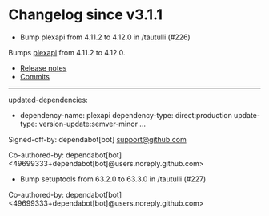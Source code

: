 # Changelog since v3.1.1
- Bump plexapi from 4.11.2 to 4.12.0 in /tautulli (#226)

Bumps [plexapi](https://github.com/pkkid/python-plexapi) from 4.11.2 to 4.12.0.
- [Release notes](https://github.com/pkkid/python-plexapi/releases)
- [Commits](https://github.com/pkkid/python-plexapi/compare/4.11.2...4.12.0)

---
updated-dependencies:
- dependency-name: plexapi
  dependency-type: direct:production
  update-type: version-update:semver-minor
...

Signed-off-by: dependabot[bot] <support@github.com>

Co-authored-by: dependabot[bot] <49699333+dependabot[bot]@users.noreply.github.com> 
- Bump setuptools from 63.2.0 to 63.3.0 in /tautulli (#227)

Co-authored-by: dependabot[bot] <49699333+dependabot[bot]@users.noreply.github.com> 
